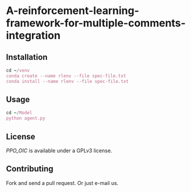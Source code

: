 # A-reinforcement-learning-framework-for-multiple-comments-integration
## Installation
```ruby
cd ~/venv
conda create --name rlenv --file spec-file.txt
conda install --name rlenv --file spec-file.txt
```
## Usage
```ruby
cd ~/Model
python agent.py
```
## License

_PPO_OIC_ is available under a GPLv3 license.

## Contributing

Fork and send a pull request. Or just e-mail us.
